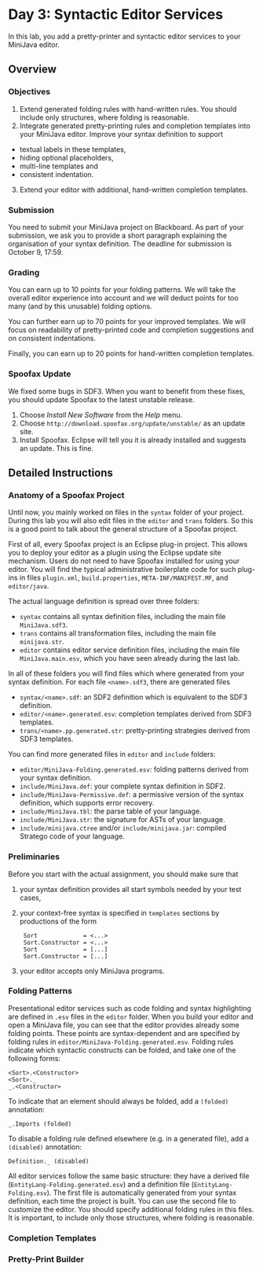 # Day 3: Syntactic Editor Services

In this lab, you add a pretty-printer and syntactic editor services to your MiniJava editor.

## Overview

### Objectives

1. Extend generated folding rules with hand-written rules. 
You should include only structures, where folding is reasonable. 
2. Integrate generated pretty-printing rules and completion templates into your MiniJava editor.
Improve your syntax definition to support 
  * textual labels in these templates,
  * hiding optional placeholders,
  * multi-line templates and
  * consistent indentation.
3. Extend your editor with additional, hand-written completion templates.

### Submission

You need to submit your MiniJava project on Blackboard. 
As part of your submission,
  we ask you to provide a short paragraph explaining the organisation of your syntax definition.
The deadline for submission is October 9, 17:59.

### Grading

You can earn up to 10 points for your folding patterns.
We will take the overall editor experience into account and
we will deduct points for too many (and by this unusable) folding options.

You can further earn up to 70 points for your improved templates.
We will focus on readability of pretty-printed code and completion suggestions and 
on consistent indentations.

Finally, you can earn up to 20 points for hand-written completion templates.

### Spoofax Update

We fixed some bugs in SDF3.
When you want to benefit from these fixes, you should update Spoofax to the latest unstable release.

1. Choose *Install New Software* from the *Help* menu.
2. Choose `http://download.spoofax.org/update/unstable/` as an update site.
3. Install Spoofax. Eclipse will tell you it is already installed and suggests an update. This is fine.

## Detailed Instructions

### Anatomy of a Spoofax Project

Until now, you mainly worked on files in the `syntax` folder of your project. 
During this lab you will also edit files in the `editor` and `trans` folders.
So this is a good point to talk about the general structure of a Spoofax project.

First of all, every Spoofax project is an Eclipse plug-in project. 
This allows you to deploy your editor as a plugin using the Eclipse update site mechanism. 
Users do not need to have Spoofax installed for using your editor. 
You will find the typical administrative boilerplate code for such plug-ins in files 
`plugin.xml`, `build.properties`, `META-INF/MANIFEST.MF`, and `editor/java`.

The actual language definition is spread over three folders:

* `syntax` contains all syntax definition files, including the main file `MiniJava.sdf3`.
* `trans` contains all transformation files, including the main file `minijava.str`. 
* `editor` contains editor service definition files, including the main file `MiniJava.main.esv`,
  which you have seen already during the last lab.
  
In all of these folders you will find files which where generated from your syntax definition. 
For each file `<name>.sdf3`, there are generated files

* `syntax/<name>.sdf`: an SDF2 definition which is equivalent to the SDF3 definition.
* `editor/<name>.generated.esv`: completion templates derived from SDF3 templates.
* `trans/<name>.pp.generated.str`: pretty-printing strategies derived from SDF3 templates.

You can find more generated files in `editor` and `include` folders:

* `editor/MiniJava-Folding.generated.esv`: folding patterns derived from your syntax definition.
* `include/MiniJava.def`: your complete syntax definition in SDF2.
* `include/MiniJava-Permissive.def`: a permissive version of the syntax definition, which supports error recovery.
* `include/MiniJava.tbl`: the parse table of your language.
* `include/MiniJava.str`: the signature for ASTs of your language.
* `include/minijava.ctree` and/or `include/minijava.jar`: compiled Stratego code of your language.

### Preliminaries

Before you start with the actual assignment, you should make sure that

1. your syntax definition provides all start symbols needed by your test cases,
2. your context-free syntax is specified in `templates` sections by productions of the form

        Sort             = <...>
        Sort.Constructor = <...>
        Sort             = [...]
        Sort.Constructor = [...]

3. your editor accepts only MiniJava programs. 

### Folding Patterns

Presentational editor services such as code folding and syntax highlighting are defined 
in `.esv` files in the `editor` folder.
When you build your editor and open a MiniJava file, you can see that the editor provides already some folding points.
These points are syntax-dependent and are specified by folding rules in `editor/MiniJava-Folding.generated.esv`.
Folding rules indicate which syntactic constructs can be folded, and take one of the following forms:

    <Sort>.<Constructor>
    <Sort>._
    _.<Constructor>

To indicate that an element should always be folded, add a `(folded)` annotation:

    _.Imports (folded)

To disable a folding rule defined elsewhere (e.g. in a generated file), add a `(disabled)` annotation:

    Definition._ (disabled)

All editor services follow the same basic structure: 
they have a derived file (`EntityLang-Folding.generated.esv`) 
and a definition file (`EntityLang-Folding.esv`). 
The first file is automatically generated from your syntax definition, each time the project is built.
You can use the second file to customize the editor. 
You should specify additional folding rules in this files. 
It is important, to include only those structures, where folding is reasonable. 

### Completion Templates

### Pretty-Print Builder


